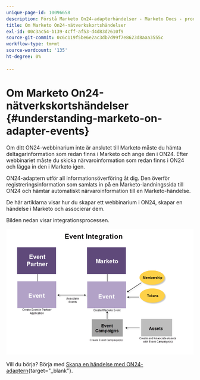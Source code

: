 ```yaml
---
unique-page-id: 10096658
description: Förstå Marketo On24-adapterhändelser - Marketo Docs - produktdokumentation
title: Om Marketo On24-nätverkskortshändelser
exl-id: 00c3ac54-b139-4cff-af53-d4d83d2610f9
source-git-commit: 0c6c119f5be6e2ac3db7d99f7e8623d8aaa3555c
workflow-type: tm+mt
source-wordcount: '135'
ht-degree: 0%

---
```


# Om Marketo On24-nätverkskortshändelser {#understanding-marketo-on-adapter-events}

Om ditt ON24-webbinarium inte är anslutet till Marketo måste du hämta deltagarinformation som redan finns i Marketo och ange den i ON24. Efter webbinariet måste du skicka närvaroinformation som redan finns i ON24 och lägga in den i Marketo igen.

ON24-adaptern utför all informationsöverföring åt dig. Den överför registreringsinformation som samlats in på en Marketo-landningssida till ON24 och hämtar automatiskt närvaroinformation till en Marketo-händelse.

De här artiklarna visar hur du skapar ett webbinarium i ON24, skapar en händelse i Marketo och associerar dem.

Bilden nedan visar integrationsprocessen.

![](assets/image2015-12-16-11-3a26-3a29.png)

Vill du börja? Börja med [Skapa en händelse med ON24-adaptern](/help/marketo/product-docs/demand-generation/events/create-an-event/create-an-event-with-the-marketo-on24-adapter.md){target=&quot;_blank&quot;}.
